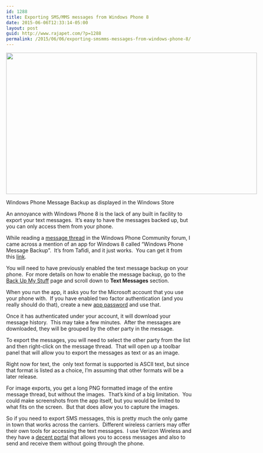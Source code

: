 ```yaml
---
id: 1288
title: Exporting SMS/MMS messages from Windows Phone 8
date: 2015-06-06T12:33:14-05:00
layout: post
guid: http://www.rajapet.com/?p=1288
permalink: /2015/06/06/exporting-smsmms-messages-from-windows-phone-8/
---
```

<div style="width: 810px" class="wp-caption alignnone">
  <img loading="lazy" class="" src="https://i0.wp.com/www.rajapet.net/Other/2015-Blog/i-9Sk9kxF/0/L/Windows%20Phone%20Message%20Backup-L.png?resize=680%2C383" alt="" width="680" height="383" data-recalc-dims="1" />
  
  <p class="wp-caption-text">
    Windows Phone Message Backup as displayed in the Windows Store
  </p>
</div>

An annoyance with Windows Phone 8 is the lack of any built in facility to export your text messages.  It&#8217;s easy to have the messages backed up, but you can only access them from your phone.

While reading a [message thread](http://answers.microsoft.com/en-us/winphone/forum/wp8-wptext/sms-backup/daabcc3e-696c-4536-b501-b161eb06668a) in the Windows Phone Community forum, I came across a mention of an app for Windows 8 called &#8220;Windows Phone Message Backup&#8221;.  It&#8217;s from Tafidi, and it just works.  You can get it from this [link](http://apps.microsoft.com/windows/app/794c9b46-5a7d-4199-89d6-3d8d613e6d28).

You will need to have previously enabled the text message backup on your phone.  For more details on how to enable the message backup, go to the [Back Up My Stuff](https://www.windowsphone.com/en-us/how-to/wp8/settings-and-personalization/back-up-my-stuff) page and scroll down to **Text Messages** section.

When you run the app, it asks you for the Microsoft account that you use your phone with.  If you have enabled two factor authentication (and you really should do that), create a new [app password](https://account.live.com/proofs/AppPassword?mkt=en-us) and use that.

Once it has authenticated under your account, it will download your message history.  This may take a few minutes.  After the messages are downloaded, they will be grouped by the other party in the message.

To export the messages, you will need to select the other party from the list and then right-click on the message thread.  That will open up a toolbar panel that will allow you to export the messages as text or as an image.

Right now for text, the  only text format is supported is ASCII text, but since that format is listed as a choice, I&#8217;m assuming that other formats will be a later release.

For image exports, you get a long PNG formatted image of the entire message thread, but without the images.  That&#8217;s kind of a big limitation.  You could make screenshots from the app itself, but you would be limited to what fits on the screen.  But that does allow you to capture the images.

So if you need to export SMS messages, this is pretty much the only game in town that works across the carriers.  Different wireless carriers may offer their own tools for accessing the text messages.  I use Verizon Wireless and they have a [decent portal](https://web.vma.vzw.com/vma/webs2/Message.do) that allows you to access messages and also to send and receive them without going through the phone.